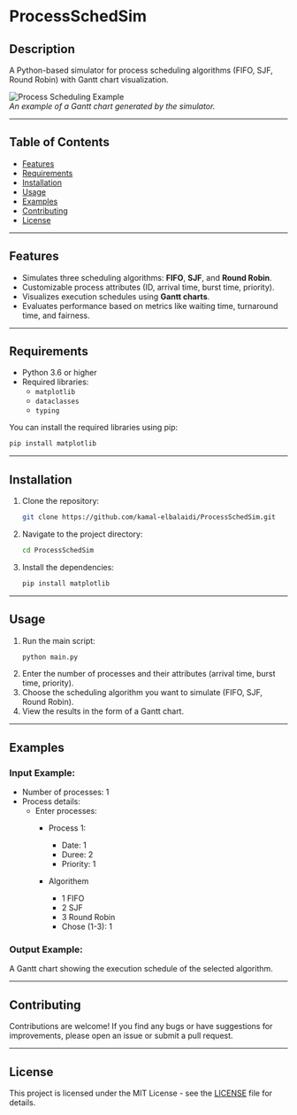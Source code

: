 # ProcessSchedSim

## Description
A Python-based simulator for process scheduling algorithms (FIFO, SJF, Round Robin) with Gantt chart visualization.

![Process Scheduling Example](https://media.licdn.com/dms/image/v2/D4E22AQGm4o6q_z8TWg/feedshare-shrink_800/B4EZU1g0CVH0Ag-/0/1740359551155?e=1743033600&v=beta&t=iAgVP-bJh7WmsB07Y8vvxC2SPjNqDFoqbbBhSL8s7Ew)  
*An example of a Gantt chart generated by the simulator.*

---

## Table of Contents
- [Features](#features)
- [Requirements](#requirements)
- [Installation](#installation)
- [Usage](#usage)
- [Examples](#examples)
- [Contributing](#contributing)
- [License](#license)

---

## Features
- Simulates three scheduling algorithms: **FIFO**, **SJF**, and **Round Robin**.
- Customizable process attributes (ID, arrival time, burst time, priority).
- Visualizes execution schedules using **Gantt charts**.
- Evaluates performance based on metrics like waiting time, turnaround time, and fairness.

---

## Requirements
- Python 3.6 or higher
- Required libraries:
  - `matplotlib`
  - `dataclasses`
  - `typing`

You can install the required libraries using pip:
```bash
pip install matplotlib
```

---

## Installation
1. Clone the repository:
   ```bash
   git clone https://github.com/kamal-elbalaidi/ProcessSchedSim.git
   ```
2. Navigate to the project directory:
   ```bash
   cd ProcessSchedSim
   ```
3. Install the dependencies:
   ```bash
   pip install matplotlib
   ```

---

## Usage
1. Run the main script:
   ```bash
   python main.py
   ```
2. Enter the number of processes and their attributes (arrival time, burst time, priority).
3. Choose the scheduling algorithm you want to simulate (FIFO, SJF, Round Robin).
4. View the results in the form of a Gantt chart.

---

## Examples
### Input Example:
- Number of processes: 1
- Process details:
   - Enter processes:
        - Process 1:
           - Date: 1
           - Duree: 2
           - Priority: 1

        - Algorithem
           - 1 FIFO
           - 2 SJF
           - 3 Round Robin
           - Chose (1-3): 1

### Output Example:
A Gantt chart showing the execution schedule of the selected algorithm.

---

## Contributing
 Contributions are welcome! If you find any bugs or have suggestions for improvements, please open an issue or submit a pull request.

---

## License
This project is licensed under the MIT License - see the [LICENSE](LICENSE) file for details.
